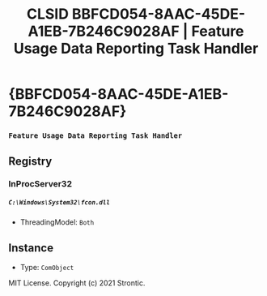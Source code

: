 ﻿---
title: "CLSID BBFCD054-8AAC-45DE-A1EB-7B246C9028AF | Feature Usage Data Reporting Task Handler"
excerpt: What is COM-Object CLSID BBFCD054-8AAC-45DE-A1EB-7B246C9028AF?
---

# {BBFCD054-8AAC-45DE-A1EB-7B246C9028AF}

### `Feature Usage Data Reporting Task Handler`

## Registry


### InProcServer32

##### `C:\Windows\System32\fcon.dll`
* ThreadingModel: `Both`

## Instance

* Type: `ComObject`

MIT License. Copyright (c) 2021 Strontic.



